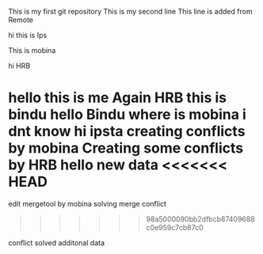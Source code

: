 This is my first git repository
This is my second line
This line is added from Remote

hi this is Ips

This is mobina


hi HRB

hello this is me
Again HRB
this is bindu
hello Bindu
where is mobina
i dnt know
hi ipsta
creating conflicts by mobina
Creating some conflicts by HRB
hello
new data
<<<<<<< HEAD
=======
edit mergetool by mobina
solving merge conflict 
>>>>>>> 98a5000090bb2dfbcb87409688c0e959c7cb87c0

conflict solved
additonal data

